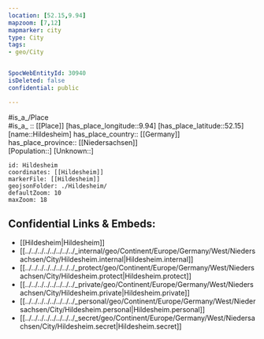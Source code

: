 ```yaml
---
location: [52.15,9.94] 
mapzoom: [7,12] 
mapmarker: city 
type: City
tags:
- geo/City


SpocWebEntityId: 30940
isDeleted: false
confidential: public

---
```

#is_a_/Place  
#is_a_ :: [[Place]] 
[has_place_longitude::9.94] 
[has_place_latitude::52.15] 
[name::Hildesheim] 
has_place_country:: [[Germany]]  
has_place_province:: [[Niedersachsen]]  
[Population::] 
[Unknown::] 


```leaflet
id: Hildesheim
coordinates: [[Hildesheim]] 
markerFile: [[Hildesheim]] 
geojsonFolder: ./Hildesheim/
defaultZoom: 10 
maxZoom: 18
```


## Confidential Links & Embeds: 
- [[Hildesheim|Hildesheim]]  
- [[../../../../../../../../_internal/geo/Continent/Europe/Germany/West/Niedersachsen/City/Hildesheim.internal|Hildesheim.internal]] 
- [[../../../../../../../../_protect/geo/Continent/Europe/Germany/West/Niedersachsen/City/Hildesheim.protect|Hildesheim.protect]] 
- [[../../../../../../../../_private/geo/Continent/Europe/Germany/West/Niedersachsen/City/Hildesheim.private|Hildesheim.private]] 
- [[../../../../../../../../_personal/geo/Continent/Europe/Germany/West/Niedersachsen/City/Hildesheim.personal|Hildesheim.personal]] 
- [[../../../../../../../../_secret/geo/Continent/Europe/Germany/West/Niedersachsen/City/Hildesheim.secret|Hildesheim.secret]] 

